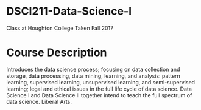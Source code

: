 # DSCI211-Data-Science-I
Class at Houghton College
Taken Fall 2017

# Course Description
Introduces the data science process; focusing on data collection and storage, data processing, data mining, learning, and analysis: pattern learning, supervised learning, unsupervised learning, and semi-supervised learning; legal and ethical issues in the full life cycle of data science. Data Science I and Data Science II together intend to teach the full spectrum of data science. Liberal Arts.

